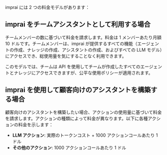 imprai には 2 つの料金モデルがあります：

## imprai をチームアシスタントとして利用する場合

チームメンバーの数に基づいて料金を請求します。料金は 1 メンバーあたり月額 10 ドルです。チームメンバーは、imprai が提供するすべての機能（エージェントの作成、ナレッジの作成、アシスタントの作成、およびすべての LLM モデル）にアクセスでき、総使用量を気にすることなく利用できます。

このモデルでは、チームは API を使用してチームが作成したすべてのエージェントとナレッジにアクセスできますが、公平な使用ポリシーが適用されます。

## imprai を使用して顧客向けのアシスタントを構築する場合

顧客向けのアシスタントを構築したい場合、アクションの使用量に基づいて料金を請求します。アクションの種類によって料金が異なります。以下に各種アクションの料金を示します：

- **LLM アクション**: 実際のトークンコスト + 1000 アクションコールあたり 1 ドル
- **その他のアクション**: 1000 アクションコールあたり 1 ドル
